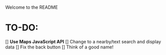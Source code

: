 Welcome to the README

# TO-DO:
[] **Use Maps JavaScript API**
[] Change to a nearby/text search and display data
[] Fix the back button
[] Think of a good name!